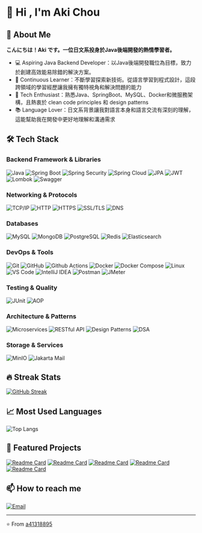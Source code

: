 # 👋 Hi , I'm Aki Chou

## 🚀 About Me
**こんにちは！Aki です。一位日文系投身於Java後端開發的熱情學習者。**
- 💻 Aspiring Java Backend Developer：以Java後端開發職位為目標，致力於創建高效能易除錯的解決方案。
- 🌱 Continuous Learner：不斷學習探索新技術。從語言學習到程式設計，這段跨領域的學習經歷讓我擁有獨特視角和解決問題的能力
- 🔧 Tech Enthusiast：熟悉Java、SpringBoot、MySQL、Docker和微服務架構，且熱衷於 clean code principles 和 design patterns
- 📚 Language Lover：日文系背景讓我對語言本身和語言交流有深刻的理解，這能幫助我在開發中更好地理解和溝通需求

## 🛠️ Tech Stack

### Backend Framework & Libraries
![Java](https://img.shields.io/badge/-Java-007396?style=flat-square&logo=java&logoColor=white)
![Spring Boot](https://img.shields.io/badge/-Spring%20Boot-234B1F?style=flat-square&logo=spring-boot&logoColor=white)
![Spring Security](https://img.shields.io/badge/-Spring%20Security-1A3B18?style=flat-square&logo=spring-security&logoColor=white)
![Spring Cloud](https://img.shields.io/badge/-Spring%20Cloud-2F4F2F?style=flat-square&logo=spring&logoColor=white)
![JPA](https://img.shields.io/badge/-JPA-007396?style=flat-square&logo=hibernate&logoColor=white)
![JWT](https://img.shields.io/badge/-JWT-000000?style=flat-square&logo=json-web-tokens&logoColor=white)
![Lombok](https://img.shields.io/badge/-Lombok-AA2121?style=flat-square&logo=lombok&logoColor=white)
![Swagger](https://img.shields.io/badge/-Swagger-1B998B?style=flat-square&logo=swagger&logoColor=white)

### Networking & Protocols
![TCP/IP](https://img.shields.io/badge/-TCP%2FIP-000000?style=flat-square&logo=cisco&logoColor=white)
![HTTP](https://img.shields.io/badge/-HTTP-CC3534?style=flat-square&logo=http&logoColor=white)
![HTTPS](https://img.shields.io/badge/-HTTPS-004A77?style=flat-square&logo=http&logoColor=white)
![SSL/TLS](https://img.shields.io/badge/-SSL%2FTLS-004A77?style=flat-square&logo=security&logoColor=white)
![DNS](https://img.shields.io/badge/-DNS-000000?style=flat-square&logo=cloudflare&logoColor=white)

### Databases
![MySQL](https://img.shields.io/badge/-MySQL-2B5D80?style=flat-square&logo=mysql&logoColor=white)
![MongoDB](https://img.shields.io/badge/-MongoDB-2E3A2F?style=flat-square&logo=mongodb&logoColor=white)
![PostgreSQL](https://img.shields.io/badge/-PostgreSQL-2F5B8B?style=flat-square&logo=postgresql&logoColor=white)
![Redis](https://img.shields.io/badge/-Redis-A41E11?style=flat-square&logo=redis&logoColor=white)
![Elasticsearch](https://img.shields.io/badge/-Elasticsearch-005571?style=flat-square&logo=elasticsearch&logoColor=white)

### DevOps & Tools
![Git](https://img.shields.io/badge/-Git-A41E11?style=flat-square&logo=git&logoColor=white)
![GitHub](https://img.shields.io/badge/-GitHub-181717?style=flat-square&logo=github&logoColor=white)
![Github Actions](https://img.shields.io/badge/GitHub%20Actions-2088FF?style=flat&logo=github-actions&logoColor=white)
![Docker](https://img.shields.io/badge/-Docker-124F8E?style=flat-square&logo=docker&logoColor=white)
![Docker Compose](https://img.shields.io/badge/-Docker%20Compose-124F8E?style=flat-square&logo=docker&logoColor=white)
![Linux](https://img.shields.io/badge/-Linux-333333?style=flat-square&logo=linux&logoColor=white)
![VS Code](https://img.shields.io/badge/-VS%20Code-007ACC?style=flat-square&logo=visual-studio-code&logoColor=white)
![IntelliJ IDEA](https://img.shields.io/badge/-IntelliJ%20IDEA-000000?style=flat-square&logo=intellij-idea&logoColor=white)
![Postman](https://img.shields.io/badge/-Postman-CC3534?style=flat-square&logo=postman&logoColor=white)
![JMeter](https://img.shields.io/badge/-JMeter-B1361E?style=flat-square&logo=apache&logoColor=white)

### Testing & Quality
![JUnit](https://img.shields.io/badge/-JUnit-25A162?style=flat-square&logo=junit5&logoColor=white)
![AOP](https://img.shields.io/badge/-AOP-2F4F2F?style=flat-square&logo=spring&logoColor=white)

### Architecture & Patterns
![Microservices](https://img.shields.io/badge/-Microservices-2E3A2F?style=flat-square&logo=java&logoColor=white)
![RESTful API](https://img.shields.io/badge/-RESTful%20API-004A77?style=flat-square&logo=fastapi&logoColor=white)
![Design Patterns](https://img.shields.io/badge/-Design%20Patterns-D03592?style=flat-square&logo=java&logoColor=white)
![DSA](https://img.shields.io/badge/-DSA-B1361E?style=flat-square&logo=java&logoColor=white)

### Storage & Services
![MinIO](https://img.shields.io/badge/-MinIO-A41E11?style=flat-square&logo=minio&logoColor=white)
![Jakarta Mail](https://img.shields.io/badge/-Jakarta%20Mail-007396?style=flat-square&logo=java&logoColor=white)

## 🔥 Streak Stats
[![GitHub Streak](https://github-readme-streak-stats.herokuapp.com/?user=a41318895)](https://git.io/streak-stats)

## 📈 Most Used Languages
![Top Langs](https://github-readme-stats.vercel.app/api/top-langs/?username=a41318895&layout=compact&theme=radical)

## 🌟 Featured Projects
[![Readme Card](https://github-readme-stats.vercel.app/api/pin/?username=a41318895&repo=AkiBlogProject)](https://github.com/a41318895/AkiBlogProject)
[![Readme Card](https://github-readme-stats.vercel.app/api/pin/?username=a41318895&repo=SimpleMicroservicesProject)](https://github.com/a41318895/SimpleMicroservicesProject)
[![Readme Card](https://github-readme-stats.vercel.app/api/pin/?username=a41318895&repo=Elasticsearch)](https://github.com/a41318895/Elasticsearch)
[![Readme Card](https://github-readme-stats.vercel.app/api/pin/?username=a41318895&repo=BestPractice)](https://github.com/a41318895/BestPractice)
[![Readme Card](https://github-readme-stats.vercel.app/api/pin/?username=a41318895&repo=DesignPattern)](https://github.com/a41318895/DesignPattern)

## 📫 How to reach me
[![Email](https://img.shields.io/badge/-Email-D14836?style=flat-square&logo=gmail&logoColor=white)](mailto:akichoudev@gmail.com)

---
⭐️ From [a41318895](https://github.com/a41318895)
